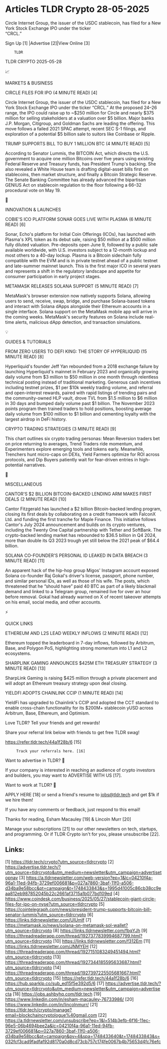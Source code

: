 # Articles TLDR Crypto 28-05-2025

Circle Internet Group, the issuer of the USDC stablecoin, has filed
for a New York Stock Exchange IPO under the ticker
“CRCL.” ‌ ‌ ‌ ‌ ‌ ‌ ‌ ‌ ‌ ‌ ‌ ‌ ‌ ‌ ‌ ‌ ‌ ‌ ‌ ‌ ‌ ‌ ‌ ‌ ‌ ‌  ‌ ‌ ‌ ‌ ‌ ‌ ‌ ‌ ‌ ‌ ‌ ‌ ‌ ‌ ‌ ‌ ‌ ‌ ‌ ‌ ‌ ‌ ‌ ‌ ‌ ‌ 


 Sign Up [1] |Advertise [2]|View Online [3] 

		TLDR 

TLDR CRYPTO 2025-05-28

📈 

MARKETS & BUSINESS

 CIRCLE FILES FOR IPO (4 MINUTE READ) [4] 

 Circle Internet Group, the issuer of the USDC stablecoin, has filed
for a New York Stock Exchange IPO under the ticker “CRCL.” At the
proposed $24–$26 range, the IPO could raise up to ~$250 million for
Circle and nearly $375 million for selling stakeholders at a valuation
over $5 billion. Major banks J.P. Morgan, Citigroup, and Goldman Sachs
are leading the offering. This move follows a failed 2021 SPAC
attempt, recent SEC S-1 filings, and exploration of a potential $5
billion sale to suitors like Coinbase or Ripple. 

 TRUMP SUPPORTS BILL TO BUY 1 MILLION BTC (4 MINUTE READ) [5] 

 According to Senator Lummis, the BITCOIN Act, which directs the U.S.
government to acquire one million Bitcoins over five years using
existing Federal Reserve and Treasury funds, has President Trump's
backing. She also revealed a White House team is drafting
digital-asset bills first on stablecoins, then market structure, and
finally a Bitcoin Strategic Reserve. The Senate Banking Committee has
already advanced the bipartisan GENIUS Act on stablecoin regulation to
the floor following a 66–32 procedural vote on May 19. 

🚀 

INNOVATION & LAUNCHES

 COBIE'S ICO PLATFORM SONAR GOES LIVE WITH PLASMA (6 MINUTE READ) [6] 

 Sonar, Echo's platform for Initial Coin Offerings (ICOs), has
launched with Plasma's XPL token as its debut sale, raising $50
million at a $500 million fully diluted valuation. Pre-deposits open
June 9, followed by a public sale available worldwide, with U.S.
investors subject to a 12-month lockup and most others to a 40-day
lockup. Plasma is a Bitcoin sidechain fully compatible with the EVM
and is in private testnet ahead of a public testnet and late-summer
mainnet launch. This is the first major ICO in several years and
represents a shift in the regulatory landscape and appetite for
consumer participation in early project stages. 

 METAMASK RELEASES SOLANA SUPPORT (5 MINUTE READ) [7] 

 MetaMask's browser extension now natively supports Solana, allowing
users to send, receive, swap, bridge, and purchase Solana-based tokens
and interact with Solana dApps alongside their Ethereum accounts in a
single interface. Solana support on the MetaMask mobile app will
arrive in the coming weeks. MetaMask's security features on Solana
include real-time alerts, malicious dApp detection, and transaction
simulations. 

💡 

GUIDES & TUTORIALS

 FROM ZERO USERS TO DEFI KING: THE STORY OF HYPERLIQUID (15 MINUTE
READ) [8] 

 Hyperliquid's founder Jeff Yan rebounded from a 2018 exchange failure
by launching Hyperliquid's mainnet in February 2023 and organically
growing daily volume from $3 million to $50 million in one month
through relentless technical posting instead of traditional marketing.
Generous cash incentives including testnet prizes, $1 per $10k weekly
trading volume, and referral and open-interest rewards, paired with
rapid listings of trending pairs and the community-owned HLP vault,
drove TVL from $1.5 million to $6 million in 30 days and bumped daily
volume past $1 billion. The November 2023 points program then trained
traders to hold positions, boosting average daily volume from $100
million to $1 billion and cementing loyalty with the largest airdrop
in DeFi history. 

 CRYPTO TRADING STRATEGIES (3 MINUTE READ) [9] 

 This chart outlines six crypto trading personas: Mean Reversion
traders bet on price returning to averages, Trend Traders ride
momentum, and Experimenters explore emerging tools and tokens early.
Meanwhile, Trenchers hunt micro-caps on DEXs, Yield Farmers optimize
for ROI across protocols, and Dip Buyers patiently wait for
fear-driven entries in high-potential narratives. 

🦄 

MISCELLANEOUS

 CANTOR'S $2 BILLION BITCOIN-BACKED LENDING ARM MAKES FIRST DEALS (2
MINUTE READ) [10] 

 Cantor Fitzgerald has launched a $2 billion Bitcoin-backed lending
program, closing its first deals by collaborating on a credit
framework with FalconX Ltd. and funding the first tranche for Maple
Finance. This initiative follows Cantor's July 2024 announcement and
builds on its crypto ventures, including the Twenty One Capital
partnership with Tether and SoftBank. The crypto-backed lending market
has rebounded to $36.5 billion in Q4 2024, more than double its Q3
2023 trough yet still below the 2021 peak of $64.4 billion. 

 SOLANA CO-FOUNDER'S PERSONAL ID LEAKED IN DATA BREACH (3 MINUTE READ)
[11] 

 An apparent hack of the hip-hop group Migos' Instagram account
exposed Solana co-founder Raj Gokal's driver's license, passport,
phone number, and similar personal IDs, as well as those of his wife.
The posts, which threatened that he “should have” paid 40 BTC as
part of a likely blackmail demand and linked to a Telegram group,
remained live for over an hour before removal. Gokal had already
warned on X of recent takeover attempts on his email, social media,
and other accounts. 

⚡ 

QUICK LINKS

 ETHEREUM AND L2S LEAD WEEKLY INFLOWS (2 MINUTE READ) [12] 

 Ethereum topped the leaderboard in 7-day inflows, followed by
Arbitrum, Base, and Polygon PoS, highlighting strong momentum into L1
and L2 ecosystems. 

 SHARPLINK GAMING ANNOUNCES $425M ETH TREASURY STRATEGY (3 MINUTE
READ) [13] 

 SharpLink Gaming is raising $425 million through a private placement
and will adopt an Ethereum treasury strategy upon deal closing. 

 YIELDFI ADOPTS CHAINLINK CCIP (1 MINUTE READ) [14] 

 YieldFi has upgraded to Chainlink's CCIP and adopted the CCT standard
to enable cross-chain functionality for its $200M+ stablecoin yUSD
across Arbitrum, Base, Ethereum, and Optimism. 

Love TLDR? Tell your friends and get rewards!

 Share your referral link below with friends to get free TLDR swag! 

 https://refer.tldr.tech/44a1f28b/6 [15] 

		 Track your referrals here. [16] 

Want to advertise in TLDR? 📰

 If your company is interested in reaching an audience of crypto
investors and builders, you may want to ADVERTISE WITH US [17]. 

Want to work at TLDR? 💼

 APPLY HERE [18] or send a friend's resume to jobs@tldr.tech and get
$1k if we hire them! 

 If you have any comments or feedback, just respond to this email! 

Thanks for reading, 
Esham Macauley [19] & Lincoln Murr [20] 

 Manage your subscriptions [21] to our other newsletters on tech,
startups, and programming. Or if TLDR Crypto isn't for you, please
unsubscribe [22]. 

 

Links:
------
[1] https://tldr.tech/crypto?utm_source=tldrcrypto
[2] https://advertise.tldr.tech/?utm_source=tldrcrypto&utm_medium=newsletter&utm_campaign=advertisetopnav
[3] https://a.tldrnewsletter.com/web-version?ep=1&lc=04210f4a-96a1-11ed-94fb-3729ef006681&p=027a7860-3baf-11f0-a506-d34ba9e58bcc&pt=campaign&t=1748433843&s=1995d41005c86cb38cc9eaa812eb987852045b22c2661af3715a1b077bd109ed
[4] https://www.coindesk.com/business/2025/05/27/stablecoin-giant-circle-files-for-ipo-on-nyse?utm_source=tldrcrypto
[5] https://cointelegraph.com/news/president-trump-supports-bitcoin-bill-senator-lummis?utm_source=tldrcrypto
[6] https://links.tldrnewsletter.com/UlUmlf
[7] https://metamask.io/news/solana-on-metamask-sol-wallet?utm_source=tldrcrypto
[8] https://links.tldrnewsletter.com/fbqYJh
[9] https://threadreaderapp.com/thread/1927377839994687799.html?utm_source=tldrcrypto
[10] https://links.tldrnewsletter.com/f312Em
[11] https://links.tldrnewsletter.com/JNMYEH
[12] https://threadreaderapp.com/thread/1927151083249451494.html?utm_source=tldrcrypto
[13] https://threadreaderapp.com/thread/1927344185595633687.html?utm_source=tldrcrypto
[14] https://threadreaderapp.com/thread/1927397225505681667.html?utm_source=tldrcrypto
[15] https://refer.tldr.tech/44a1f28b/6
[16] https://hub.sparklp.co/sub_ed15f5e392d5/6
[17] https://advertise.tldr.tech/?utm_source=tldrcrypto&utm_medium=newsletter&utm_campaign=advertisecta
[18] https://jobs.ashbyhq.com/tldr.tech
[19] https://www.linkedin.com/in/esham-macauley-76733986/
[20] https://www.linkedin.com/in/lincolnmurr/
[21] https://tldr.tech/crypto/manage?email=blockchaincryptologue%40gmail.com
[22] https://a.tldrnewsletter.com/unsubscribe?ep=1&l=514b3efb-6f16-11ec-96e5-06b4694bee2a&lc=04210f4a-96a1-11ed-94fb-3729ef006681&p=027a7860-3baf-11f0-a506-d34ba9e58bcc&pt=campaign&pv=4&spa=1748433640&t=1748433843&s=032fcf3cad9fadfaf92d8170a0d8cd73cb757c174fe0067b4b75653d4fc76efc